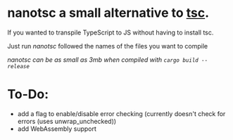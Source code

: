 # nanotsc a small alternative to [tsc](https://www.typescriptlang.org/docs/handbook/compiler-options.html).

If you wanted to transpile TypeScript to JS without having to install tsc.

Just run *nanotsc* followed the names of the files you want to compile

*nanotsc can be as small as 3mb when compiled with ```cargo build --release```*

# To-Do:
* add a flag to enable/disable error checking (currently doesn't check for errors (uses unwrap_unchecked))
* add WebAssembly support